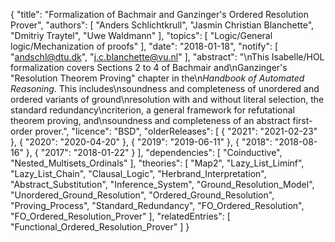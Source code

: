 {
    "title": "Formalization of Bachmair and Ganzinger's Ordered Resolution Prover",
    "authors": [
        "Anders Schlichtkrull",
        "Jasmin Christian Blanchette",
        "Dmitriy Traytel",
        "Uwe Waldmann"
    ],
    "topics": [
        "Logic/General logic/Mechanization of proofs"
    ],
    "date": "2018-01-18",
    "notify": [
        "andschl@dtu.dk",
        "j.c.blanchette@vu.nl"
    ],
    "abstract": "\nThis Isabelle/HOL formalization covers Sections 2 to 4 of Bachmair and\nGanzinger's \"Resolution Theorem Proving\" chapter in the\n<em>Handbook of Automated Reasoning</em>. This includes\nsoundness and completeness of unordered and ordered variants of ground\nresolution with and without literal selection, the standard redundancy\ncriterion, a general framework for refutational theorem proving, and\nsoundness and completeness of an abstract first-order prover.",
    "licence": "BSD",
    "olderReleases": [
        {
            "2021": "2021-02-23"
        },
        {
            "2020": "2020-04-20"
        },
        {
            "2019": "2019-06-11"
        },
        {
            "2018": "2018-08-16"
        },
        {
            "2017": "2018-01-22"
        }
    ],
    "dependencies": [
        "Coinductive",
        "Nested_Multisets_Ordinals"
    ],
    "theories": [
        "Map2",
        "Lazy_List_Liminf",
        "Lazy_List_Chain",
        "Clausal_Logic",
        "Herbrand_Interpretation",
        "Abstract_Substitution",
        "Inference_System",
        "Ground_Resolution_Model",
        "Unordered_Ground_Resolution",
        "Ordered_Ground_Resolution",
        "Proving_Process",
        "Standard_Redundancy",
        "FO_Ordered_Resolution",
        "FO_Ordered_Resolution_Prover"
    ],
    "relatedEntries": [
        "Functional_Ordered_Resolution_Prover"
    ]
}